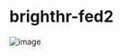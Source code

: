 # brighthr-fed2

![image](https://user-images.githubusercontent.com/36487931/230093305-80f74739-a114-4c02-8433-ca5dba71b494.png)
